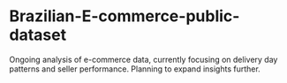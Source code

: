# Brazilian-E-commerce-public-dataset
Ongoing analysis of e-commerce data, currently focusing on delivery day patterns and seller performance. Planning to expand insights further.
